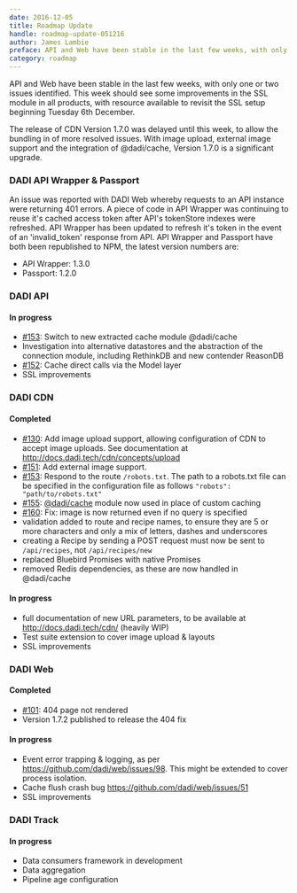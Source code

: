 ```yaml
---
date: 2016-12-05
title: Roadmap Update
handle: roadmap-update-051216
author: James Lambie
preface: API and Web have been stable in the last few weeks, with only one or two issues identified.
category: roadmap
---
```


API and Web have been stable in the last few weeks, with only one or two issues identified. This week should see some improvements in the SSL module in all products, with resource available to revisit the SSL setup beginning Tuesday 6th December.

The release of CDN Version 1.7.0 was delayed until this week, to allow the bundling in of more resolved issues. With image upload, external image support and the integration of @dadi/cache, Version 1.7.0 is a significant upgrade.

### DADI API Wrapper & Passport

An issue was reported with DADI Web whereby requests to an API instance were returning 401 errors. A piece of code in API Wrapper was continuing to reuse it's cached access token after API's tokenStore indexes were refreshed. API Wrapper has been updated to refresh it's token in the event of an 'invalid_token' response from API. API Wrapper and Passport have both been republished to NPM, the latest version numbers are:

* API Wrapper: 1.3.0
* Passport: 1.2.0

### DADI API

#### In progress

* [#153](https://github.com/dadi/api/issues/153): Switch to new extracted cache module @dadi/cache
* Investigation into alternative datastores and the abstraction of the connection module, including RethinkDB and new contender ReasonDB
* [#152](https://github.com/dadi/api/issues/152): Cache direct calls via the Model layer
* SSL improvements

### DADI CDN

#### Completed

* [#130](https://github.com/dadi/cdn/issues/130): Add image upload support, allowing configuration of CDN to accept image uploads. See documentation at http://docs.dadi.tech/cdn/concepts/upload
* [#151](https://github.com/dadi/cdn/issues/151): Add external image support.
* [#153](https://github.com/dadi/cdn/issues/153): Respond to the route `/robots.txt`. The path to a robots.txt file can be specified in the configuration file as follows `"robots": "path/to/robots.txt"`
* [#155](https://github.com/dadi/cdn/issues/155): [@dadi/cache](http://www.npmjs.org/@dadi/cache) module now used in place of custom caching
* [#160](https://github.com/dadi/cdn/issues/160): Fix: image is now returned even if no query is specified
* validation added to route and recipe names, to ensure they are 5 or more characters and only a mix of letters, dashes and underscores
* creating a Recipe by sending a POST request must now be sent to `/api/recipes`, not `/api/recipes/new`
* replaced Bluebird Promises with native Promises
* removed Redis dependencies, as these are now handled in @dadi/cache

#### In progress

* full documentation of new URL parameters, to be available at http://docs.dadi.tech/cdn/ (heavily WIP)
* Test suite extension to cover image upload & layouts
* SSL improvements

### DADI Web

#### Completed

* [#101](https://github.com/dadi/web/issues/101): 404 page not rendered
* Version 1.7.2 published to release the 404 fix

#### In progress

* Event error trapping & logging, as per https://github.com/dadi/web/issues/98. This might be extended to cover
process isolation.
* Cache flush crash bug https://github.com/dadi/web/issues/51
* SSL improvements

### DADI Track

#### In progress

* Data consumers framework in development
* Data aggregation
* Pipeline age configuration